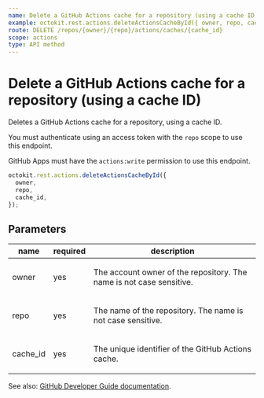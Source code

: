 ```yaml
---
name: Delete a GitHub Actions cache for a repository (using a cache ID)
example: octokit.rest.actions.deleteActionsCacheById({ owner, repo, cache_id })
route: DELETE /repos/{owner}/{repo}/actions/caches/{cache_id}
scope: actions
type: API method
---
```


# Delete a GitHub Actions cache for a repository (using a cache ID)

Deletes a GitHub Actions cache for a repository, using a cache ID.

You must authenticate using an access token with the `repo` scope to use this endpoint.

GitHub Apps must have the `actions:write` permission to use this endpoint.

```js
octokit.rest.actions.deleteActionsCacheById({
  owner,
  repo,
  cache_id,
});
```

## Parameters

<table>
  <thead>
    <tr>
      <th>name</th>
      <th>required</th>
      <th>description</th>
    </tr>
  </thead>
  <tbody>
    <tr><td>owner</td><td>yes</td><td>

The account owner of the repository. The name is not case sensitive.

</td></tr>
<tr><td>repo</td><td>yes</td><td>

The name of the repository. The name is not case sensitive.

</td></tr>
<tr><td>cache_id</td><td>yes</td><td>

The unique identifier of the GitHub Actions cache.

</td></tr>
  </tbody>
</table>

See also: [GitHub Developer Guide documentation](https://docs.github.com/enterprise-cloud@latest//rest/actions/cache#delete-a-github-actions-cache-for-a-repository-using-a-cache-id).

